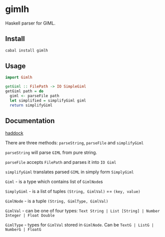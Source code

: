 # gimlh

Haskell parser for GIML.

## Install

```bash
cabal install gimlh
```

## Usage

```haskell
import Gimlh

getGiml :: FilePath -> IO SimpleGiml
getGiml path = do
  giml <- parseFile path
  let simplified = simplifyGiml giml
  return simplifyGiml
```

## Documentation

[haddock](http://hackage.haskell.org/package/gimlh-0.1.0.0/docs/Gimlh.html)

There are three methods: `parseString`, `parseFile` and `simplifyGiml`

`parseString` will parse `GIML` from pure string.

`parseFile` accepts `FilePath` and parses it into `IO Giml`

`simplifyGiml` translates parsed `GIML` in simply form `SimplyGiml`

`Giml` - is a type which contains list of `GimlNode`s

`SimplyGiml` - is a list of tuples `(String, GimlVal)` == `(key, value)`

`GimlNode` - is a tuple `(String, GimlType, GimlVal)`

`GimlVal` - can be one of four types: `Text String | List [String] | Number Integer | Float Double`

`GimlType` - types for `GimlVal` stored in `GimlNode`. Can be `TextG | ListG | NumberG | FloatG`
